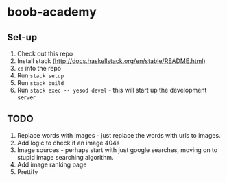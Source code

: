 # boob-academy

## Set-up

1. Check out this repo
2. Install stack (http://docs.haskellstack.org/en/stable/README.html)
3. `cd` into the repo
4. Run `stack setup`
5. Run `stack build`
6. Run `stack exec -- yesod devel` - this will start up the development server


## TODO

1. Replace words with images - just replace the words with urls to images.
2. Add logic to check if an image 404s
3. Image sources - perhaps start with just google searches, moving on to stupid image searching algorithm.
4. Add image ranking page
5. Prettify
